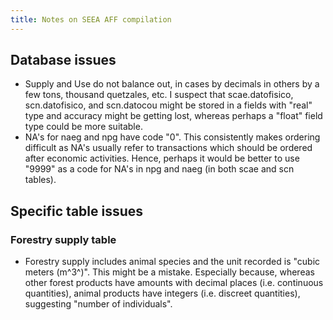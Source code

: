 ```yaml
---
title: Notes on SEEA AFF compilation
---
```



## Database issues

* Supply and Use do not balance out, in cases by decimals in others by a few tons, thousand quetzales, etc. I suspect that scae.datofisico, scn.datofisico, and scn.datocou might be stored in a fields with "real" type and accuracy might be getting lost, whereas perhaps a "float" field type could be more suitable.
* NA's for naeg and npg have code "0". This consistently makes ordering difficult as NA's usually refer to transactions which should be ordered after economic activities. Hence, perhaps it would be better to use "9999" as a code for NA's in npg and naeg (in both scae and scn tables).

## Specific table issues

### Forestry supply table

* Forestry supply includes animal species and the unit recorded is "cubic meters (m^3^)". This might be a mistake.  Especially because, whereas other forest products have amounts with decimal places (i.e. continuous quantities), animal products have integers (i.e. discreet quantities), suggesting "number of individuals".

